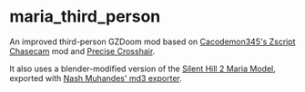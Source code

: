 # maria_third_person

An improved third-person GZDoom mod based on [Cacodemon345's Zscript Chasecam](https://forum.zdoom.org/viewtopic.php?f=43&t=63361) mod and [Precise Crosshair](https://github.com/mmaulwurff/precise-crosshair).

It also uses a blender-modified version of the [Silent Hill 2 Maria Model](https://sketchfab.com/3d-models/maria-silent-hill-2-9ce11e427ba649cd95a8428a0add59cf), exported with [Nash Muhandes' md3 exporter](https://github.com/nashmuhandes/io_export_gzdoom_md3/tree/neo_blender).